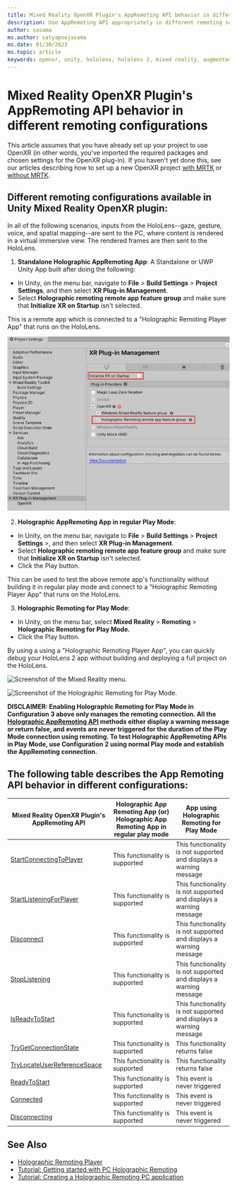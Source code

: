 ```yaml
---
title: Mixed Reality OpenXR Plugin's AppRemoting API behavior in different remoting configurations
description: Use AppRemoting API appropriately in different remoting scenarios
author: sasama
ms.author: satyapoojasama
ms.date: 01/30/2023
ms.topic: article
keywords: openxr, unity, hololens, hololens 2, mixed reality, augmented reality, virtual reality, mixed reality headsets, learn, tutorial, getting started, holographic remoting, appremoting, play mode, desktop, preview, debug
---
```


# Mixed Reality OpenXR Plugin's AppRemoting API behavior in different remoting configurations

This article assumes that you have already set up your project to use OpenXR (in other words, you've imported the required packages and chosen settings for the OpenXR plug-in). If you haven't yet done this, see our articles describing how to set up a new OpenXR project [with MRTK](./new-openxr-project-with-mrtk.md) or [without MRTK](./new-openxr-project-without-mrtk.md).

## Different remoting configurations available in Unity Mixed Reality OpenXR plugin:

In all of the following scenarios, inputs from the HoloLens--gaze, gesture, voice, and spatial mapping--are sent to the PC, where content is rendered in a virtual immersive view. The rendered frames are then sent to the HoloLens.

1. **Standalone Holographic AppRemoting App**:
A Standalone or UWP Unity App built after doing the following:

- In Unity, on the menu bar, navigate to **File** > **Build Settings** > **Project Settings**, and then select **XR Plug-in Management**.
- Select **Holographic remoting remote app feature group** and make sure that **Initialize XR on Startup** isn't selected.

This is a remote app which is connected to a "Holographic Remoting Player App" that runs on the HoloLens.

![Screenshot of the Holographic Remoting Remote App Feature group enabled and Initialize XR on Startup disabled.](images/holographic-app-remoting-feature-enable.png)

2. **Holographic AppRemoting App in regular Play Mode**:
- In Unity, on the menu bar, navigate to **File** > **Build Settings** > **Project Settings** >, and then select **XR Plug-in Management**.
- Select **Holographic remoting remote app feature group** and make sure that **Initialize XR on Startup** isn't selected.
- Click the Play button. 

This can be used to test the above remote app's functionality without building it in regular play mode and connect to a "Holographic Remoting Player App" that runs on the HoloLens.

3. **Holographic Remoting for Play Mode**:
- In Unity, on the menu bar, select **Mixed Reality** > **Remoting** > **Holographic Remoting for Play Mode.**
- Click the Play button. 

By using a using a "Holographic Remoting Player App", you can quickly debug your HoloLens 2 app without building and deploying a full project on the HoloLens.

![Screenshot of the Mixed Reality menu.](images/openxr-features-img-02.png)

![Screenshot of the Holographic Remoting for Play Mode.](images/openxr-features-img-03.png)

**DISCLAIMER: Enabling Holographic Remoting for Play Mode in Configuration 3 above only manages the remoting connection. All the [Holographic AppRemoting API](/dotnet/api/microsoft.mixedreality.openxr.remoting) methods either display a warning message or return false, and events are never triggered for the duration of the Play Mode connection using remoting. To test Holographic AppRemoting APIs in Play Mode, use Configuration 2 using normal Play mode and establish the AppRemoting connection.**


## The following table describes the App Remoting API behavior in different configurations:

|  Mixed Reality OpenXR Plugin's AppRemoting API  | Holographic App Remoting App (or) Holographic App Remoting App in regular play mode | App using Holographic Remoting for Play Mode |
| --- | --- | --- |
| [StartConnectingToPlayer](/dotnet/api/microsoft.mixedreality.openxr.remoting.appremoting.startconnectingtoplayer) | This functionality is supported | This functionality is not supported and displays a warning message |
| [StartListeningForPlayer](/dotnet/api/microsoft.mixedreality.openxr.remoting.appremoting.startlisteningforplayer) | This functionality is supported | This functionality is not supported and displays a warning message |
| [Disconnect](/dotnet/api/microsoft.mixedreality.openxr.remoting.appremoting.disconnect) | This functionality is supported | This functionality is not supported and displays a warning message |
| [StopListening](/api/microsoft.mixedreality.openxr.remoting.appremoting.stoplistening) | This functionality is supported | This functionality is not supported and displays a warning message |
| [IsReadyToStart](/dotnet/api/microsoft.mixedreality.openxr.remoting.appremoting.isreadytostart)| This functionality is supported | This functionality is not supported and displays a warning message |
| [TryGetConnectionState](/dotnet/api/microsoft.mixedreality.openxr.remoting.appremoting.trygetconnectionstate) | This functionality is supported | This functionality returns false |
| [TryLocateUserReferenceSpace](/dotnet/api/microsoft.mixedreality.openxr.remoting.appremoting.trylocateuserreferencespace) | This functionality is supported | This functionality returns false |
| [ReadyToStart](/dotnet/api/microsoft.mixedreality.openxr.remoting.appremoting.readytostart) | This functionality is supported | This event is never triggered |
| [Connected](/dotnet/api/microsoft.mixedreality.openxr.remoting.appremoting.connected) | This functionality is supported | This event is never triggered |
| [Disconnecting](/dotnet/api/microsoft.mixedreality.openxr.remoting.appremoting.disconnecting) | This functionality is supported | This event is never triggered |


## See Also
* [Holographic Remoting Player](../native/holographic-remoting-player.md)
* [Tutorial: Getting started with PC Holographic Remoting](/training/modules/pc-holographic-remoting-tutorials/)
* [Tutorial: Creating a Holographic Remoting PC application](/training/modules/pc-holographic-remoting-tutorials/4-create-holographic-remoting-pc-application)

